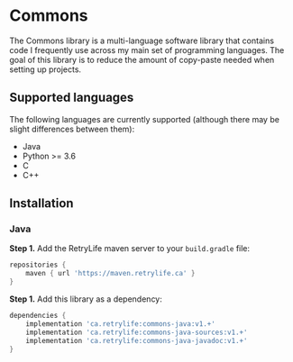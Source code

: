 # Commons

The Commons library is a multi-language software library that contains code I frequently use across my main set of programming languages. The goal of this library is to reduce the amount of copy-paste needed when setting up projects.

## Supported languages

The following languages are currently supported (although there may be slight differences between them):

 - Java
 - Python >= 3.6
 - C
 - C++

## Installation

### Java

**Step 1.** Add the RetryLife maven server to your `build.gradle` file:

```groovy
repositories {
    maven { url 'https://maven.retrylife.ca' }
}
```

**Step 1.** Add this library as a dependency:

```groovy
dependencies {
    implementation 'ca.retrylife:commons-java:v1.+'
    implementation 'ca.retrylife:commons-java-sources:v1.+'
    implementation 'ca.retrylife:commons-java-javadoc:v1.+'
}
```
